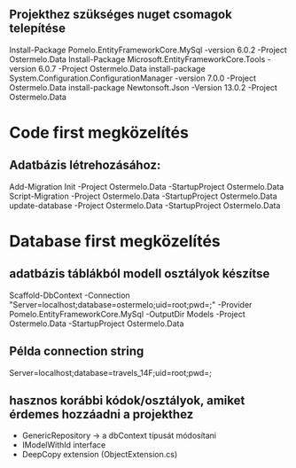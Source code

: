 ## Projekthez szükséges nuget csomagok telepítése
Install-Package Pomelo.EntityFrameworkCore.MySql -version 6.0.2 -Project Ostermelo.Data
Install-Package Microsoft.EntityFrameworkCore.Tools -version 6.0.7 -Project Ostermelo.Data
install-package System.Configuration.ConfigurationManager -version 7.0.0 -Project Ostermelo.Data
install-package Newtonsoft.Json -Version 13.0.2 -Project Ostermelo.Data


# Code first megközelítés

## Adatbázis létrehozásához:

Add-Migration Init -Project Ostermelo.Data -StartupProject Ostermelo.Data
Script-Migration -Project Ostermelo.Data -StartupProject Ostermelo.Data
update-database -Project Ostermelo.Data -StartupProject Ostermelo.Data

# Database first megközelítés

## adatbázis táblákból modell osztályok készítse 
Scaffold-DbContext -Connection "Server=localhost;database=ostermelo;uid=root;pwd=;" -Provider Pomelo.EntityFrameworkCore.MySql -OutputDir Models -Project Ostermelo.Data -StartupProject Ostermelo.Data



## Példa connection string
Server=localhost;database=travels_14F;uid=root;pwd=;

## hasznos korábbi kódok/osztályok, amiket érdemes hozzáadni a projekthez
- GenericRepository  -> a dbContext típusát módosítani
- IModelWithId interface
- DeepCopy extension  (ObjectExtension.cs)
